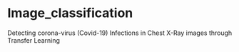 # Image_classification
Detecting corona-virus (Covid-19) Infections in Chest X-Ray images through Transfer Learning
